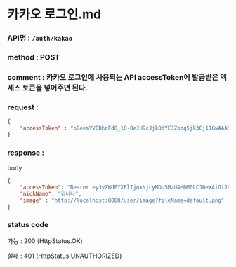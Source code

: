 # 카카오 로그인.md
### API명 : `/auth/kakao`

### method : POST

### comment : 카카오 로그인에 사용되는 API accessToken에 발급받은 엑세스 토큰을 넣어주면 된다.

### request :
~~~json
{
    "accessToken" : "pBeemYVEDhoFdO_1Q-0eJH9cJjkQdYEJZbbq5jk3Cj11GwAAAYUWUE7h"
}
~~~

### response :

body
~~~json
{
    "accessToken": "Bearer eyJyZWdEYXRlIjoxNjcyMDU5MzU4MDM0LCJ0eXAiOiJKV1QiLCJhbGciOiJIUzI1NiJ9.eyJ1c2VyTnVtIjoxLCJuaWNrTmFtZSI6IuyghOq1reuFuOyYiOyekOuekSIsImxvZ2luVGltZSI6IjIwMjItMTItMjYgMjE6NTU6NTgiLCJleHAiOjE3MDM1OTUzNTh9.UiHTESGfYwckqACwcXr2ksgyvNFr_081cXIUtuLXh8c",
    "nickName": "김나나",
    "image" : "http://localhost:8080/user/image?fileName=default.png"
}
~~~

### status code
가능 : 200 (HttpStatus.OK)

실패 : 401 (HttpStatus.UNAUTHORIZED)